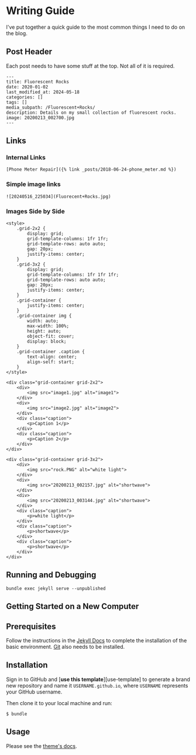# Writing Guide
I've put together a quick guide to the most common things I need to do on the blog.

## Post Header
Each post needs to have some stuff at the top. Not all of it is required. 

```
---
title: Fluorescent Rocks
date: 2020-01-02
last_modified_at: 2024-05-18
categories: []
tags: []
media_subpath: /Fluorescent+Rocks/
description: Details on my small collection of fluorescent rocks.
image: 20200213_002700.jpg
---
```
## Links
### Internal Links
`[Phone Meter Repair]({% link _posts/2018-06-24-phone_meter.md %})`
### Simple image links
`![20240516_225034](Fluorecent+Rocks.jpg)`

### Images Side by Side

```
<style>
    .grid-2x2 {
        display: grid;
        grid-template-columns: 1fr 1fr;
        grid-template-rows: auto auto;
        gap: 20px;
        justify-items: center;
    }
    .grid-3x2 {
        display: grid;
        grid-template-columns: 1fr 1fr 1fr;
        grid-template-rows: auto auto;
        gap: 20px;
        justify-items: center;
    }
    .grid-container {
        justify-items: center;
    }
    .grid-container img {
        width: auto;
        max-width: 100%;
        height: auto;
        object-fit: cover;
        display: block;
    }
    .grid-container .caption {
        text-align: center;
        align-self: start;
    }
</style>

<div class="grid-container grid-2x2">
    <div>
        <img src="image1.jpg" alt="image1">
    </div>
    <div>
        <img src="image2.jpg" alt="image2">
    </div>
    <div class="caption">
        <p>Caption 1</p>
    </div>
    <div class="caption">
        <p>Caption 2</p>
    </div>
</div>

<div class="grid-container grid-3x2">
    <div>
        <img src="rock.PNG" alt="white light">
    </div>
    <div>
        <img src="20200213_002157.jpg" alt="shortwave">
    </div>
    <div>
        <img src="20200213_003144.jpg" alt="shortwave">
    </div>
    <div class="caption">
        <p>white light</p>
    </div>
    <div class="caption">
        <p>shortwave</p>
    </div>
    <div class="caption">
        <p>shortwave</p>
    </div>
</div>
```


## Running and Debugging

`bundle exec jekyll serve --unpublished`


## Getting Started on a New Computer

## Prerequisites

Follow the instructions in the [Jekyll Docs](https://jekyllrb.com/docs/installation/) to complete the installation of
the basic environment. [Git](https://git-scm.com/) also needs to be installed.

## Installation

Sign in to GitHub and [**use this template**][use-template] to generate a brand new repository and name it
`USERNAME.github.io`, where `USERNAME` represents your GitHub username.

Then clone it to your local machine and run:

```console
$ bundle
```

## Usage

Please see the [theme's docs](https://github.com/cotes2020/jekyll-theme-chirpy#documentation).
